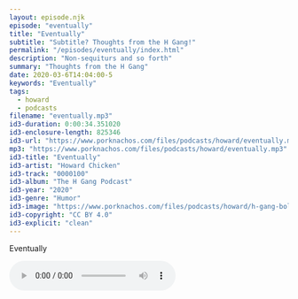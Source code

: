 ```yaml
---
layout: episode.njk
episode: "eventually"
title: "Eventually"
subtitle: "Subtitle? Thoughts from the H Gang!"
permalink: "/episodes/eventually/index.html"
description: "Non-sequiturs and so forth"
summary: "Thoughts from the H Gang"
date: 2020-03-6T14:04:00-5
keywords: "Eventually"
tags:
  - howard
  - podcasts
filename: "eventually.mp3"
id3-duration: 0:00:34.351020
id3-enclosure-length: 825346
id3-url: "https://www.porknachos.com/files/podcasts/howard/eventually.mp3"
mp3: "https://www.porknachos.com/files/podcasts/howard/eventually.mp3"
id3-title: "Eventually"
id3-artist: "Howard Chicken"
id3-track: "0000100"
id3-album: "The H Gang Podcast"
id3-year: "2020"
id3-genre: "Humor"
id3-image: "https://www.porknachos.com/files/podcasts/howard/h-gang-bold.jpg"
id3-copyright: "CC BY 4.0"
id3-explicit: "clean"
---
```

Eventually

<audio controls>
  <source src="https://www.porknachos.com/files/podcasts/howard/eventually.mp3">
</audio>

